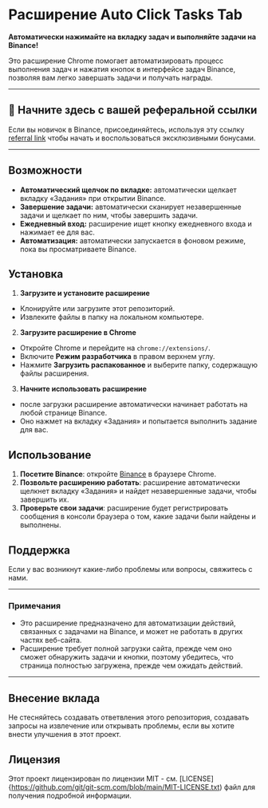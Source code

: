 # Расширение Auto Click Tasks Tab

**Автоматически нажимайте на вкладку задач и выполняйте задачи на Binance!**

Это расширение Chrome помогает автоматизировать процесс выполнения задач и нажатия кнопок в интерфейсе задач Binance, позволяя вам легко завершать задачи и получать награды.

---

## 🌟 Начните здесь с вашей реферальной ссылки

Если вы новичок в Binance, присоединяйтесь, используя эту ссылку [referral link](https://t.me/Binance_Moonbix_bot/start?startApp=ref_417567140&startapp=ref_417567140) чтобы начать и воспользоваться эксклюзивными бонусами.

---

## Возможности

- **Автоматический щелчок по вкладке:** автоматически щелкает вкладку «Задания» при открытии Binance.
- **Завершение задачи:** автоматически сканирует незавершенные задачи и щелкает по ним, чтобы завершить задачи.
- **Ежедневный вход:** расширение ищет кнопку ежедневного входа и нажимает ее для вас.
- **Автоматизация:** автоматически запускается в фоновом режиме, пока вы просматриваете Binance.

## Установка

1. **Загрузите и установите расширение**
- Клонируйте или загрузите этот репозиторий.
- Извлеките файлы в папку на локальном компьютере.

2. **Загрузите расширение в Chrome**
- Откройте Chrome и перейдите на `chrome://extensions/`.
- Включите **Режим разработчика** в правом верхнем углу.
- Нажмите **Загрузить распакованное** и выберите папку, содержащую файлы расширения.

3. **Начните использовать расширение**
- после загрузки расширение автоматически начинает работать на любой странице Binance.
- Оно нажмет на вкладку «Задания» и попытается выполнить задание для вас.


## Использование

1. **Посетите Binance**: откройте [Binance](https://www.binance.com/) в браузере Chrome.
2. **Позвольте расширению работать**: расширение автоматически щелкнет вкладку «Задания» и найдет незавершенные задачи, чтобы завершить их.
3. **Проверьте свои задачи**: расширение будет регистрировать сообщения в консоли браузера о том, какие задачи были найдены и выполнены.

## Поддержка

Если у вас возникнут какие-либо проблемы или вопросы, свяжитесь с нами.

---

### Примечания

- Это расширение предназначено для автоматизации действий, связанных с задачами на Binance, и может не работать в других частях веб-сайта.
- Расширение требует полной загрузки сайта, прежде чем оно сможет обнаружить задачи и кнопки, поэтому убедитесь, что страница полностью загружена, прежде чем ожидать действий.

---

## Внесение вклада

Не стесняйтесь создавать ответвления этого репозитория, создавать запросы на извлечение или открывать проблемы, если вы хотите внести улучшения в этот проект.

## Лицензия

Этот проект лицензирован по лицензии MIT - см. [LICENSE]{https://github.com/git/git-scm.com/blob/main/MIT-LICENSE.txt) файл для получения подробной информации.
